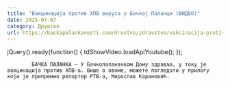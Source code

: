 ```yaml
---
title: "Вакцинација против ХПВ вируса у Бачкој Паланци (ВИДЕО)"
date: 2025-07-07
category: Друштво
url: https://backapalankavesti.com/drustvo/zdravstvo/vakcinacija-protiv-hpv-virusa-u-backoj-palanci-video/
---
```


jQuery().ready(function() {
                            tdShowVideo.loadApiYoutube(); 
                        });
                        
                    
            БАЧКА ПАЛАНКА – У Бачкопаланачком Дому здравља, у току је вакцинација против ХПВ-а. Више о овоме, можете погледати у прилогу који је припремио репортер РТВ-а, Мирослав Карановић.
